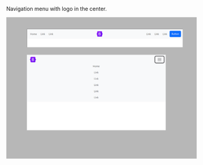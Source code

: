 Navigation menu with logo in the center.

<img src="screenshot.png" alt="webkit-pro" style="width: 800px;">
